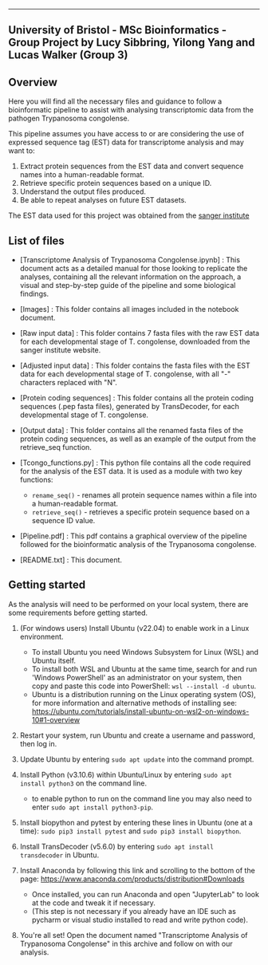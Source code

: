 -----------------------------------------------------------------------------------------
University of Bristol - MSc Bioinformatics - Group Project
by Lucy Sibbring, Yilong Yang and Lucas Walker (Group 3) 
--------------------------------------------------------------

## Overview 

Here you will find all the necessary files and guidance to follow a bioinformatic pipeline to assist with analysing transcriptomic data from the pathogen Trypanosoma congolense.

This pipeline assumes you have access to or are considering the use of expressed sequence tag (EST) data for transcriptome analysis and may want to:
1. Extract protein sequences from the EST data and convert sequence names into a human-readable format.
2. Retrieve specific protein sequences based on a unique ID.
3. Understand the output files produced.
4. Be able to repeat analyses on future EST datasets.

The EST data used for this project was obtained from the [sanger institute](https://www.sanger.ac.uk/resources/downloads/protozoa/trypanosoma-congolense.html)

## List of files 

- [Transcriptome Analysis of Trypanosoma Congolense.ipynb] : This document acts as a detailed manual for those looking to replicate the analyses, 
containing all the relevant information on the approach, a visual and step-by-step guide of the pipeline and some biological findings.

- [Images] : This folder contains all images included in the notebook document.

- [Raw input data] : This folder contains 7 fasta files with the raw EST data for each developmental stage of T. congolense, downloaded from the sanger institute website.

- [Adjusted input data] : This folder contains the fasta files with the EST data for each developmental stage of T. congolense, with all "-" characters replaced with "N".

- [Protein coding sequences] : This folder contains all the protein coding sequences (.pep fasta files), generated by TransDecoder, for each developmental stage of T. congolense.

- [Output data] : This folder contains all the renamed fasta files of the protein coding sequences, as well as an example of the output from the retrieve_seq function.

- [Tcongo_functions.py] : This python file contains all the code required for the analysis of the EST data. It is used as a module with two key functions:
    - `rename_seq()` - renames all protein sequence names within a file into a human-readable format. 
    - `retrieve_seq()` - retrieves a specific protein sequence based on a sequence ID value.
  
- [Pipeline.pdf] : This pdf contains a graphical overview of the pipeline followed for the bioinformatic analysis of the Trypanosoma congolense.

- [README.txt] : This document.

## Getting started

As the analysis will need to be performed on your local system, there are some requirements before getting started.

1. (For windows users) Install Ubuntu (v22.04) to enable work in a Linux environment.
	- To install Ubuntu you need Windows Subsystem for Linux (WSL) and Ubuntu itself.
	- To install both WSL and Ubuntu at the same time, search for and run 'Windows PowerShell' as an administrator on your system, 
          then copy and paste this code into PowerShell: `wsl --install -d ubuntu`.
	- Ubuntu is a distribution running on the Linux operating system (OS), 
          for more information and alternative methods of installing see: https://ubuntu.com/tutorials/install-ubuntu-on-wsl2-on-windows-10#1-overview

2. Restart your system, run Ubuntu and create a username and password, then log in.

3. Update Ubuntu by entering `sudo apt update` into the command prompt.

4. Install Python (v3.10.6) within Ubuntu/Linux by entering `sudo apt install python3` on the command line.
	- to enable python to run on the command line you may also need to enter `sudo apt install python3-pip`.

5. Install biopython and pytest by entering these lines in Ubuntu (one at a time): `sudo pip3 install pytest` and `sudo pip3 install biopython`.

6. Install TransDecoder (v5.6.0) by entering `sudo apt install transdecoder` in Ubuntu.

7. Install Anaconda by following this link and scrolling to the bottom of the page: https://www.anaconda.com/products/distribution#Downloads
	- Once installed, you can run Anaconda and open "JupyterLab" to look at the code and tweak it if necessary.
	- (This step is not necessary if you already have an IDE such as pycharm or visual studio installed to read and write python code).

8. You're all set! Open the document named "Transcriptome Analysis of Trypanosoma Congolense" in this archive and follow on with our analysis.
